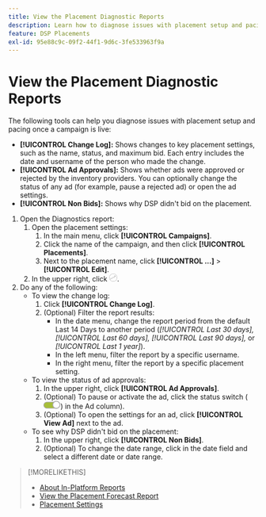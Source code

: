 ```yaml
---
title: View the Placement Diagnostic Reports
description: Learn how to diagnose issues with placement setup and pacing.
feature: DSP Placements
exl-id: 95e88c9c-09f2-44f1-9d6c-3fe533963f9a
---
```

# View the Placement Diagnostic Reports

<!-- Does this really belong in the Campaign Management > Reports section or in the Placements section? -->

The following tools can help you diagnose issues with placement setup and pacing once a campaign is live:

* **[!UICONTROL Change Log]:** Shows changes to key placement settings, such as the name, status, and maximum bid. Each entry includes the date and username of the person who made the change.
* **[!UICONTROL Ad Approvals]:** Shows whether ads were approved or rejected by the inventory providers. You can optionally change the status of any ad (for example, pause a rejected ad) or open the ad settings.
* **[!UICONTROL Non Bids]:** Shows why DSP didn't bid on the placement.

1. Open the Diagnostics report:
    1. Open the placement settings:
        1. In the main menu, click **[!UICONTROL Campaigns]**.
        1. Click the name of the campaign, and then click **[!UICONTROL Placements]**.
        1. Next to the placement name, click  **[!UICONTROL ...]** > **[!UICONTROL Edit]**.
    1. In the upper right, click ![Placement Diagnostics](/help/dsp/assets/placement-diagnostics.png).
1. Do any of the following:
    * To view the change log:
         1. Click **[!UICONTROL Change Log]**.
         1. (Optional) Filter the report results:
            * In the date menu, change the report period from the default Last 14 Days to another period (*[!UICONTROL Last 30 days],* *[!UICONTROL Last 60 days],* *[!UICONTROL Last 90 days],* or *[!UICONTROL Last 1 year]*).
            * In the left menu, filter the report by a specific username.
            * In the right menu, filter the report by a specific placement setting.
    * To view the status of ad approvals:
        1. In the upper right, click **[!UICONTROL Ad Approvals]**.
        1. (Optional) To pause or activate the ad, click the status switch (![Status switch](/help/dsp/assets/status-switch.png)) in the Ad column).
        1. (Optional) To open the settings for an ad, click **[!UICONTROL View Ad]** next to the ad.
    * To see why DSP didn't bid on the placement:
        1. In the upper right, click **[!UICONTROL Non Bids]**.
        1. (Optional) To change the date range, click in the date field and select a different date or date range.

<!-- Later, add link to >* Definitions for NBRs (Reading No Bid Reports (NBRs)) -->

>[!MORELIKETHIS]
>
>* [About In-Platform Reports](campaign-reports-about.md)
>* [View the Placement Forecast Report](/help/dsp/campaign-management/reports/placement-forecast.md)
>* [Placement Settings](/help/dsp/campaign-management/placements/placement-settings.md)
